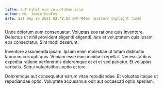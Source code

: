 ```yaml
---
title: aut nihil eum voluptatem illo
author: Ms. Jamie Dooley
date: Sat Sep 25 2021 02:48:03 GMT-0400 (Eastern Daylight Time)
---
```

Unde dolorum eum consequatur. Voluptas eos ratione quis inventore. Delectus ut nihil provident eligendi eligendi. Iure et voluptatem quis ipsam eos consectetur. Sint modi deserunt.

 Inventore assumenda ipsam. Ipsam enim molestiae ut totam distinctio laborum corrupti quis. Veniam esse eum incidunt repellat. Necessitatibus expedita ratione perferendis doloremque et et et sed pariatur. Et voluptas veritatis. Sequi voluptatibus optio et iure.

 Doloremque aut consequatur earum vitae repudiandae. Et voluptas itaque ut repudiandae optio. Voluptate accusamus odit aut occaecati optio aperiam.